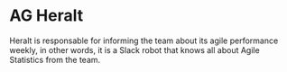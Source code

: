 # AG Heralt
Heralt is responsable for informing the team about its agile performance weekly, in other words, it is a Slack robot that knows all about Agile Statistics from the team.
